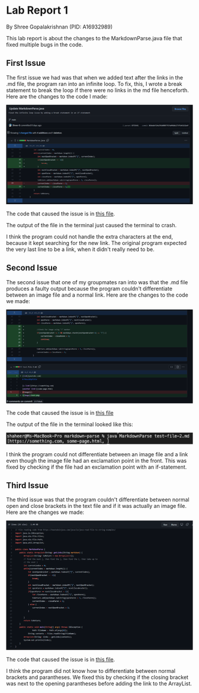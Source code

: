 # **Lab Report 1**
By Shree Gopalakrishnan (PID: A16932989)

This lab report is about the changes to the MarkdownParse.java file that fixed multiple bugs in the code.

## First Issue
The first issue we had was that when we added text after the links in the .md file, the program ran into an infinite loop. To fix, this, I wrote a break statement to break the loop if there were no links in the md file henceforth. Here are the changes to the code I made:

![Infinite Loop Issue](Inf_Loop_Issue.PNG)

The code that caused the issue is in [this file](https://raw.githubusercontent.com/Shree-G/markdown-parse/main/test-file2.md).

The output of the file in the terminal just caused the terminal to crash.

I think the program could not handle the extra characters at the end, because it kept searching for the new link. The original program expected the very last line to be a link, when it didn't really need to be.

## Second Issue
The second issue that one of my groupmates ran into was that the .md file produces a faulty output because the program couldn't differentiate between an image file and a normal link. Here are the changes to the code we made:

![Image Break Issue](ImageBreak.PNG)

The code that caused the issue is in [this file]()

The output of the file in the terminal looked like this:

![output](output1.PNG)

I think the program could not differentiate between an image file and a link even though the image file had an exclamation point in the front. This was fixed by checking if the file had an exclamation point with an if-statement.

## Third Issue
The third issue was that the program couldn't differentiate between normal open and close brackets in the text file and if it was actually an image file. Here are the changes we made:

![Next To Eachother error](Next_To_eachother.PNG)

The code that caused the issue is in [this file](https://raw.githubusercontent.com/Shree-G/markdown-parse/main/test-file2.md).

I think the program did not know how to differentiate between normal brackets and parantheses. We fixed this by checking if the closing bracket was next to the opening parantheses before adding the link to the ArrayList.


